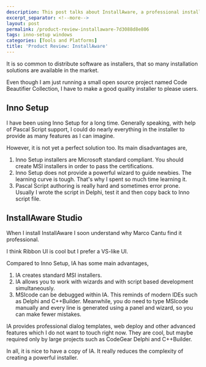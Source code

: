 ```yaml
---
description: This post talks about InstallAware, a professional installer solution.
excerpt_separator: <!--more-->
layout: post
permalink: /product-review-installaware-7d3088d8e806
tags: inno-setup windows
categories: [Tools and Platforms]
title: 'Product Review: InstallAware'
---
```

It is so common to distribute software as installers, that so many installation solutions are available in the market.

Even though I am just running a small open source project named Code Beautifier Collection, I have to make a good quality installer to please users.
<!--more-->

## Inno Setup

I have been using Inno Setup for a long time. Generally speaking, with help of Pascal Script support, I could do nearly everything in the installer to provide as many features as I can imagine.

However, it is not yet a perfect solution too. Its main disadvantages are,

1. Inno Setup installers are Microsoft standard compliant. You should create MSI installers in order to pass the certifications.
1. Inno Setup does not provide a powerful wizard to guide newbies. The learning curve is tough. That's why I spent so much time learning it.
1. Pascal Script authoring is really hard and sometimes error prone. Usually I wrote the script in Delphi, test it and then copy back to Inno script file.

## InstallAware Studio

When I install InstallAware I soon understand why Marco Cantu find it professional.

I think Ribbon UI is cool but I prefer a VS-like UI.

Compared to Inno Setup, IA has some main advantages,

1. IA creates standard MSI installers.
1. IA allows you to work with wizards and with script based development simultaneously.
1. MSIcode can be debugged within IA. This reminds of modern IDEs such as Delphi and C++Builder. Meanwhile, you do need to type MSIcode manually and every line is generated using a panel and wizard, so you can make fewer mistakes.

IA provides professional dialog templates, web deploy and other advanced features which I do not want to touch right now. They are cool, but maybe required only by large projects such as CodeGear Delphi and C++Builder.

In all, it is nice to have a copy of IA. It really reduces the complexity of creating a powerful installer.
